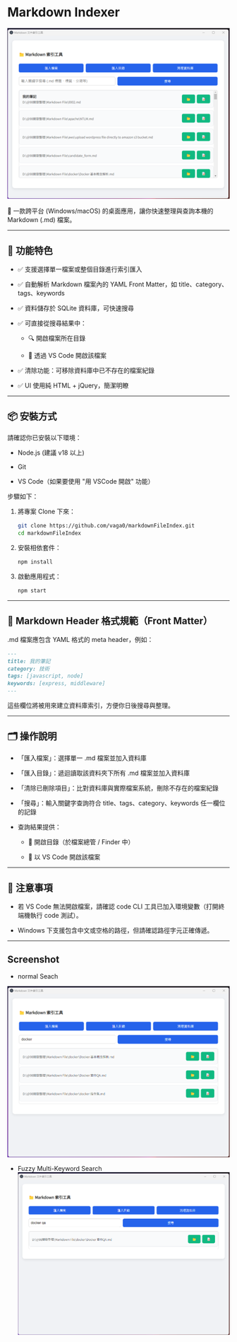 Markdown Indexer
================

![](document/00%20-%20open.png)

📁 一款跨平台 (Windows/macOS) 的桌面應用，讓你快速整理與查詢本機的 Markdown (.md) 檔案。

* * *

🔧 功能特色
-------

*   ✅ 支援選擇單一檔案或整個目錄進行索引匯入
    
*   ✅ 自動解析 Markdown 檔案內的 YAML Front Matter，如 title、category、tags、keywords
    
*   ✅ 資料儲存於 SQLite 資料庫，可快速搜尋
    
*   ✅ 可直接從搜尋結果中：
    
    *   🔍 開啟檔案所在目錄
        
    *   📝 透過 VS Code 開啟該檔案
        
*   ✅ 清除功能：可移除資料庫中已不存在的檔案紀錄
    
*   ✅ UI 使用純 HTML + jQuery，簡潔明瞭
    

* * *

📦 安裝方式
-------

請確認你已安裝以下環境：

*   Node.js (建議 v18 以上)
    
*   Git
    
*   VS Code（如果要使用 "用 VSCode 開啟" 功能）
    

步驟如下：

1.  將專案 Clone 下來：
    
    ```bash
    git clone https://github.com/vaga0/markdownFileIndex.git
    cd markdownFileIndex
    ```
    
2.  安裝相依套件：
    
    ```bash
    npm install
    ```
    
3.  啟動應用程式：
    
    ```bash
    npm start
    ```
    

* * *

📁 Markdown Header 格式規範（Front Matter）
-------------------------------------

.md 檔案應包含 YAML 格式的 meta header，例如：

```markdown
---
title: 我的筆記
category: 技術
tags: [javascript, node]
keywords: [express, middleware]
---
```

這些欄位將被用來建立資料庫索引，方便你日後搜尋與整理。

* * *

🗂 操作說明
-------

*   「匯入檔案」：選擇單一 .md 檔案並加入資料庫
    
*   「匯入目錄」：遞迴讀取該資料夾下所有 .md 檔案並加入資料庫
    
*   「清除已刪除項目」：比對資料庫與實際檔案系統，刪除不存在的檔案紀錄
    
*   「搜尋」：輸入關鍵字查詢符合 title、tags、category、keywords 任一欄位的記錄
    
*   查詢結果提供：
    
    *   📂 開啟目錄（於檔案總管 / Finder 中）
        
    *   📝 以 VS Code 開啟該檔案
        

* * *

🧩 注意事項
-------

*   若 VS Code 無法開啟檔案，請確認 code CLI 工具已加入環境變數（打開終端機執行 code 測試）。
    
*   Windows 下支援包含中文或空格的路徑，但請確認路徑字元正確傳遞。
    

* * *

Screenshot
-------
* normal Seach

![](document/01%20-%20search.png)


* Fuzzy Multi-Keyword Search
![](document/02%20-%20deep%20search.png)
